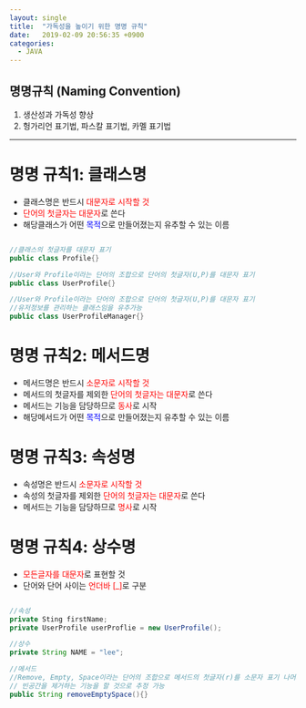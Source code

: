 ```yaml
---
layout: single
title:  "가독성을 높이기 위한 명명 규칙"
date:   2019-02-09 20:56:35 +0900
categories: 
  - JAVA
---
```

## 명명규칙 (Naming Convention)

 1. 생산성과 가독성 향상
 2. 헝가리언 표기법, 파스칼 표기법, 카멜 표기법

---
  
# 명명 규칙1: 클래스명

* 클래스명은 반드시 <font color="red">대문자로 시작할 것</font>
* <font color="red">단어의 첫글자는 대문자</font>로 쓴다
* 해당클래스가 어떤 <font color="blue">목적</font>으로 만들어졌는지 유추할 수 있는 이름

``` java

//클래스의 첫글자를 대문자 표기
public class Profile{}

//User와 Profile이라는 단어의 조합으로 단어의 첫글자(U,P)를 대문자 표기
public class UserProfile{}

//User와 Profile이라는 단어의 조합으로 단어의 첫글자(U,P)를 대문자 표기
//유저정보를 관리하는 클래스임을 유추가능 
public class UserProfileManager{}

```

# 명명 규칙2: 메서드명

* 메서드명은 반드시 <font color="red">소문자로 시작할 것</font>
* 메서드의 첫글자를 제외한 <font color="red">단어의 첫글자는 대문자</font>로 쓴다
* 메서드는 기능을 담당하므로 <font color="red">동사</font>로 시작
* 해당메서드가 어떤 <font color="blue">목적</font>으로 만들어졌는지 유추할 수 있는 이름

# 명명 규칙3: 속성명

* 속성명은 반드시 <font color="red">소문자로 시작할 것</font>
* 속성의 첫글자를 제외한 <font color="red">단어의 첫글자는 대문자</font>로 쓴다
* 메서드는 기능을 담당하므로 <font color="red">명사</font>로 시작

# 명명 규칙4: 상수명

* <font color="red">모든글자를 대문자</font>로 표현할 것
* 단어와 단어 사이는  <font color="red">언더바 [_]</font>로 구분

``` java

//속성
private Sting firstName;
private UserProfile userProflie = new UserProfile();

//상수
private String NAME = "lee";

//메서드
//Remove, Empty, Space이라는 단어의 조합으로 메서드의 첫글자(r)를 소문자 표기 나머지 단어의 첫글자(E,S)를 대문자 표기
// 빈공간을 제거하는 기능을 할 것으로 추정 가능
public String removeEmptySpace(){}

```



